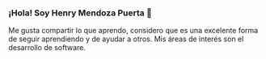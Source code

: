 ### ¡Hola! Soy Henry Mendoza Puerta 👋

Me gusta compartir lo que aprendo, considero que es una excelente forma de seguir aprendiendo y de ayudar a otros. Mis áreas de interés son el desarrollo de software.

<!--
**gitHAMP/gitHamp** is a ✨ _special_ ✨ repository because its `README.md` (this file) appears on your GitHub profile.

Here are some ideas to get you started:

- 🔭 I’m currently working on ...
- 🌱 I’m currently learning ...
- 👯 I’m looking to collaborate on ...
- 🤔 I’m looking for help with ...
- 💬 Ask me about ...
- 📫 How to reach me: ...
- 😄 Pronouns: ...
- ⚡ Fun fact: ...
-->
